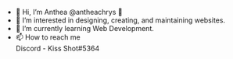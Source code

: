 - 👋 Hi, I’m Anthea @antheachrys 🌸
- 👀 I’m interested in designing, creating, and maintaining websites. 
- 🌱 I’m currently learning Web Development.
- 📫 How to reach me <br>
Discord - Kiss Shot#5364

<!---
antheachrys/antheachrys is a ✨ special ✨ repository because its `README.md` (this file) appears on your GitHub profile.
You can click the Preview link to take a look at your changes.
--->
